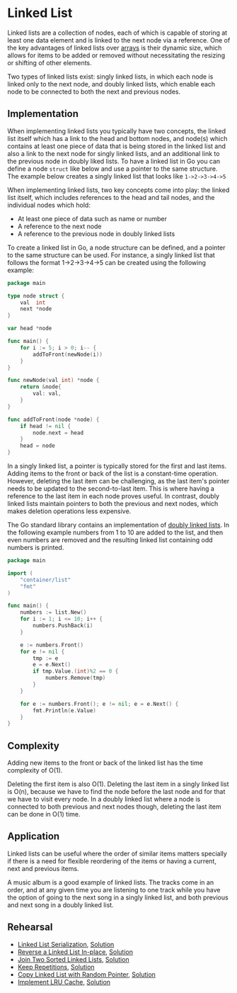 # Linked List

Linked lists are a collection of nodes, each of which is capable of storing at least one data element and is linked to the next node via a reference. One of the key advantages of linked lists over [arrays](../array) is their dynamic size, which allows for items to be added or removed without necessitating the resizing or shifting of other elements.

Two types of linked lists exist: singly linked lists, in which each node is linked only to the next node, and doubly linked lists, which enable each node to be connected to both the next and previous nodes.

## Implementation

When implementing linked lists you typically have two concepts, the linked list itself which has a link to the head and bottom nodes, and node(s) which contains at least one piece of data that is being stored in the linked list and also a link to the next node for singly linked lists, and an additional link to the previous node in doubly liked lists. To have a linked list in Go you can define a node `struct` like below and use a pointer to the same structure. The example below creates a singly linked list that looks like `1->2->3->4->5`

When implementing linked lists, two key concepts come into play: the linked list itself, which includes references to the head and tail nodes, and the individual nodes which hold:

* At least one piece of data such as name or number
* A reference to the next node
* A reference to the previous node in doubly linked lists

To create a linked list in Go, a node structure can be defined, and a pointer to the same structure can be used. For instance, a singly linked list that follows the format 1->2->3->4->5 can be created using the following example:

```Go
package main

type node struct {
	val  int
	next *node
}

var head *node

func main() {
	for i := 5; i > 0; i-- {
		addToFront(newNode(i))
	}
}

func newNode(val int) *node {
	return &node{
		val: val,
	}
}

func addToFront(node *node) {
	if head != nil {
		node.next = head
	}
	head = node
}
```

In a singly linked list, a pointer is typically stored for the first and last items. Adding items to the front or back of the list is a constant-time operation. However, deleting the last item can be challenging, as the last item's pointer needs to be updated to the second-to-last item. This is where having a reference to the last item in each node proves useful. In contrast, doubly linked lists maintain pointers to both the previous and next nodes, which makes deletion operations less expensive.

The Go standard library contains an implementation of [doubly linked lists](https://golang.org/pkg/container/list/). In the following example numbers from 1 to 10 are added to the list, and then even numbers are removed and the resulting linked list containing odd numbers is printed.

```Go
package main

import (
	"container/list"
	"fmt"
)

func main() {
	numbers := list.New()
	for i := 1; i <= 10; i++ {
		numbers.PushBack(i)
	}

	e := numbers.Front()
	for e != nil {
		tmp := e
		e = e.Next()
		if tmp.Value.(int)%2 == 0 {
			numbers.Remove(tmp)
		}
	}

	for e := numbers.Front(); e != nil; e = e.Next() {
		fmt.Println(e.Value)
	}
}
```

## Complexity

Adding new items to the front or back of the linked list has the time complexity of O(1).

Deleting the first item is also O(1). Deleting the last item in a singly linked list is O(n), because we have to find the node before the last node and for that we have to visit every node. In a doubly linked list where a node is connected to both previous and next nodes though, deleting the last item can be done in O(1) time.

## Application

Linked lists can be useful where the order of similar items matters specially if there is a need for flexible reordering of the items or having a current, next and previous items.

A music album is a good example of linked lists. The tracks come in an order, and at any given time you are listening to one track while you have the option of going to the next song in a singly linked list, and both previous and next song in a doubly linked list.

## Rehearsal

* [Linked List Serialization](./serialization_test.go), [Solution](./serialization.go)
* [Reverse a Linked List In-place](./reverse_in_place_test.go), [Solution](./reverse_in_place.go)
* [Join Two Sorted Linked Lists](./join_sorted_lists_test.go), [Solution](./join_sorted_lists.go)
* [Keep Repetitions](./keep_repetitions_test.go), [Solution](./keep_repetitions_test.go)
* [Copy Linked List with Random Pointer](./copy_linklist_with_random_pointer_test.go), [Solution](./copy_linklist_with_random_pointer.go)
* [Implement LRU Cache](./lru_cache_test.go), [Solution](./lru_cache.go)
